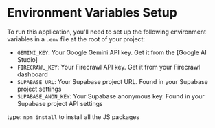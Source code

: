 # Environment Variables Setup

To run this application, you'll need to set up the following environment variables in a `.env` file at the root of your project:

- `GEMINI_KEY`: Your Google Gemini API key. Get it from the [Google AI Studio]
- `FIRECRAWL_KEY`: Your Firecrawl API key. Get it from your Firecrawl dashboard
- `SUPABASE_URL`: Your Supabase project URL. Found in your Supabase project settings
- `SUPABASE_ANON_KEY`: Your Supabase anonymous key. Found in your Supabase project API settings

type: `npm install` to install all the JS packages
